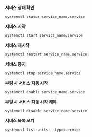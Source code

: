 **서비스 상태 확인**

```
systemctl status service_name.service
```

**서비스 시작**

```
systemctl start service_name.service
```

**서비스 재시작**

```
systemctl restart service_name.service
```

**서비스 중지**

```
systemctl stop service_name.service
```

**부팅 시 서비스 자동 시작**

```
systemctl enable service_name.service
```

**부팅 시 서비스 자동 시작 해제**

```
systemctl disable service_name.service
```

**서비스 목록 보기**

```
systemctl list-units --type=service
```